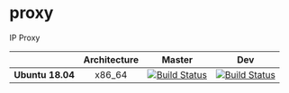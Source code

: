 # proxy
IP Proxy

| | **Architecture** | **Master** | **Dev** |
|---|:---:|:---:|:---:|
| **Ubuntu 18.04**        | x86_64 |[![Build Status](http://ci.oopscommand.com/buildStatus/icon?job=OopsHosting/proxy/master)](http://ci.oopscommand.com/job/OopsHosting/job/proxy/job/master/)|[![Build Status](http://ci.oopscommand.com/buildStatus/icon?job=OopsHosting/proxy/dev)](http://ci.oopscommand.com/job/OopsHosting/job/proxy/job/dev/)|
